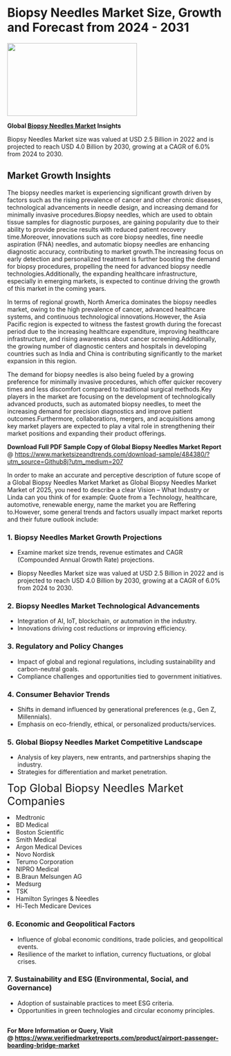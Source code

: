 <H1>Biopsy Needles Market Size, Growth and Forecast from 2024 - 2031</H1><img class="aligncenter size-medium wp-image-584254" src="https://thirdeyenews.in/wp-content/uploads/2024/09/Global-Market-Research-300x168.jpeg" alt="" width="300" height="168" /><p><strong>Global&nbsp;<a href="https://www.marketsizeandtrends.com/download-sample/484380/?utm_source=Github8j?utm_medium=207">Biopsy Needles Market</a> Insights</strong></p><p>Biopsy Needles Market size was valued at USD 2.5 Billion in 2022 and is projected to reach USD 4.0 Billion by 2030, growing at a CAGR of 6.0% from 2024 to 2030.</p><p><h2>Market Growth Insights</h2> <p>The biopsy needles market is experiencing significant growth driven by factors such as the rising prevalence of cancer and other chronic diseases, technological advancements in needle design, and increasing demand for minimally invasive procedures.Biopsy needles, which are used to obtain tissue samples for diagnostic purposes, are gaining popularity due to their ability to provide precise results with reduced patient recovery time.Moreover, innovations such as core biopsy needles, fine needle aspiration (FNA) needles, and automatic biopsy needles are enhancing diagnostic accuracy, contributing to market growth.The increasing focus on early detection and personalized treatment is further boosting the demand for biopsy procedures, propelling the need for advanced biopsy needle technologies.Additionally, the expanding healthcare infrastructure, especially in emerging markets, is expected to continue driving the growth of this market in the coming years.</p> <p>In terms of regional growth, North America dominates the biopsy needles market, owing to the high prevalence of cancer, advanced healthcare systems, and continuous technological innovations.However, the Asia Pacific region is expected to witness the fastest growth during the forecast period due to the increasing healthcare expenditure, improving healthcare infrastructure, and rising awareness about cancer screening.Additionally, the growing number of diagnostic centers and hospitals in developing countries such as India and China is contributing significantly to the market expansion in this region.</p> <p>The demand for biopsy needles is also being fueled by a growing preference for minimally invasive procedures, which offer quicker recovery times and less discomfort compared to traditional surgical methods.Key players in the market are focusing on the development of technologically advanced products, such as automated biopsy needles, to meet the increasing demand for precision diagnostics and improve patient outcomes.Furthermore, collaborations, mergers, and acquisitions among key market players are expected to play a vital role in strengthening their market positions and expanding their product offerings.</p> <p><span class=""><strong>Download Full PDF Sample Copy of Global Biopsy Needles Market Report</strong> @ <a href="https://www.marketsizeandtrends.com/download-sample/484380/?utm_source=Github8j?utm_medium=207" target="_blank">https://www.marketsizeandtrends.com/download-sample/484380/?utm_source=Github8j?utm_medium=207</a></span></p><p>In order to make an accurate and perceptive description of future scope of a Global&nbsp;Biopsy Needles Market Market as Global&nbsp;Biopsy Needles Market Market of 2025, you need to describe a clear Vision &ndash; What Industry or Linda can you think of for example: Quote from a Technology, healthcare, automotive, renewable energy, name the market you are Reffering to.However, some general trends and factors usually impact market reports and their future outlook include:</p><h3>1.&nbsp;<strong>Biopsy Needles Market Growth Projections</strong></h3><ul><li>Examine market size trends, revenue estimates and CAGR (Compounded Annual Growth Rate) projections.</li><li><p>Biopsy Needles Market size was valued at USD 2.5 Billion in 2022 and is projected to reach USD 4.0 Billion by 2030, growing at a CAGR of 6.0% from 2024 to 2030.</p></li></ul><h3>2.&nbsp;<strong>Biopsy Needles Market Technological Advancements</strong></h3><ul><li>Integration of AI, IoT, blockchain, or automation in the industry.</li><li>Innovations driving cost reductions or improving efficiency.</li></ul><h3>3.&nbsp;<strong>Regulatory and Policy Changes</strong></h3><ul><li>Impact of global and regional regulations, including sustainability and carbon-neutral goals.</li><li>Compliance challenges and opportunities tied to government initiatives.</li></ul><h3>4.&nbsp;<strong>Consumer Behavior Trends</strong></h3><ul><li>Shifts in demand influenced by generational preferences (e.g., Gen Z, Millennials).</li><li>Emphasis on eco-friendly, ethical, or personalized products/services.</li></ul><h3>5.&nbsp;<strong>Global Biopsy Needles Market Competitive Landscape</strong></h3><ul><li>Analysis of key players, new entrants, and partnerships shaping the industry.</li><li>Strategies for differentiation and market penetration.</li></ul><p data-pm-slice="1 1 []"><span style="color: inherit; font-family: inherit; font-size: 25px;">Top Global Biopsy Needles Market Companies</span></p><div class="" data-test-id=""><p><li>Medtronic</li><li> BD Medical</li><li> Boston Scientific</li><li> Smith Medical</li><li> Argon Medical Devices</li><li> Novo Nordisk</li><li> Terumo Corporation</li><li> NIPRO Medical</li><li> B.Braun Melsungen AG</li><li> Medsurg</li><li> TSK</li><li> Hamilton Syringes & Needles</li><li> Hi-Tech Medicare Devices</li></p></div><h3>6.&nbsp;<strong>Economic and Geopolitical Factors</strong></h3><ul><li>Influence of global economic conditions, trade policies, and geopolitical events.</li><li>Resilience of the market to inflation, currency fluctuations, or global crises.</li></ul><h3>7.&nbsp;<strong>Sustainability and ESG (Environmental, Social, and Governance)</strong></h3><ul><li>Adoption of sustainable practices to meet ESG criteria.</li><li>Opportunities in green technologies and circular economy principles.</li></ul><h2><strong style="font-size: 14px;">For More Information or Query, Visit @&nbsp;</strong><a style="background-color: #ffffff; font-size: 14px;" href="https://www.marketsizeandtrends.com/report/biopsy-needles-market/" target="_blank">https://www.verifiedmarketreports.com/product/airport-passenger-boarding-bridge-market</a></h2>